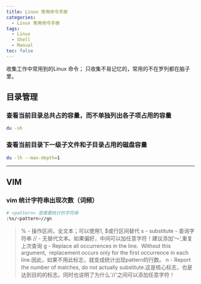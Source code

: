 ```yaml
---
title: Linux 常用命令手册
categories:
  - Linux 常用命令手册
tags:
  - Linux
  - Shell
  - Manual
toc: false
---
```

收集工作中常用到的Linux 命令；
只收集不易记忆的，常用的不在罗列都在脑子里。

## 目录管理
### 查看当前目录总共占的容量，而不单独列出各子项占用的容量 
```bash
du -sh
```
<!-- more -->

### 查看当前目录下一级子文件和子目录占用的磁盘容量
```bash
du -lh --max-depth=1
```
-----
## VIM
### vim 统计字符串出现次数（词频）
```bash
# <pattern> 是需要统计的字符串
:%s/<pattern>//gn
```
> % - 操作区间，全文本；可以使用1, $或行区间替代
    s - substitute
    <pattern> - 查询字符串
    // - 无替代文本。如果偏好，中间可以加任意字符！建议添加‘～’,重复上次查询
    g - Replace all occurrences in the line.  Without this argument,  replacement occurs only for the first occurrence in each line.因此，如果不用此标志，就变成统计出现pattern的行数。
    n - Report the number of matches, do not actually substitute.这是核心标志，也是达到目的的标志。同时也说明了为什么'//'之间可以添加任意字符！